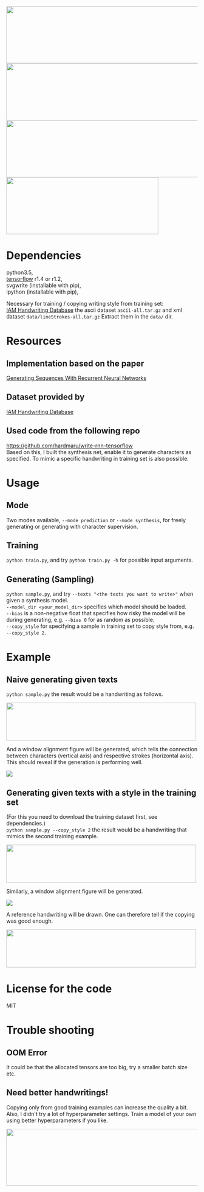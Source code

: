 
<img src="https://github.com/Mingpan/handwriting_generation/blob/master/samples/this_is_a_handwriting_generation_model_13.svg" width="1000" height="150">

<img src="https://github.com/Mingpan/handwriting_generation/blob/master/samples/it_is_able_to_write_texts_as_given_13.svg" width="1000" height="150">

<img src="https://github.com/Mingpan/handwriting_generation/blob/master/samples/or_change_writing_style_2.svg" width="700" height="150">

<img src="https://github.com/Mingpan/handwriting_generation/blob/master/samples/if_asked_to_554.svg" width="400" height="150">

# Dependencies
python3.5,  
[tensorflow](https://www.tensorflow.org/install/) r1.4 or r1.2,  
svgwrite (installable with pip),  
ipython (installable with pip),  

Necessary for training / copying writing style from training set:  
[IAM Handwriting Database](http://www.fki.inf.unibe.ch/databases/iam-on-line-handwriting-database/download-the-iam-on-line-handwriting-database) the ascii dataset `ascii-all.tar.gz` and xml dataset `data/lineStrokes-all.tar.gz` Extract them in the `data/` dir.

# Resources
## Implementation based on the paper
[Generating Sequences With Recurrent Neural Networks](https://arxiv.org/abs/1308.0850)
## Dataset provided by
[IAM Handwriting Database](http://www.fki.inf.unibe.ch/databases/iam-on-line-handwriting-database/download-the-iam-on-line-handwriting-database)
## Used code from the following repo
https://github.com/hardmaru/write-rnn-tensorflow  
Based on this, I built the synthesis net, enable it to generate characters as specified. To mimic a specific handwriting in training set is also possible.

# Usage
## Mode
Two modes available, `--mode prediction` or `--mode synthesis`, for freely generating or generating with character supervision.
## Training
`python train.py`, and try `python train.py -h` for possible input arguments.
## Generating (Sampling)
`python sample.py`, and try `--texts "<the texts you want to write>"` when given a synthesis model.  
`--model_dir <your_model_dir>` specifies which model should be loaded.  
`--bias` is a non-negative float that specifies how risky the model will be during generating, e.g. `--bias 0` for as random as possible.  
`--copy_style` for specifying a sample in training set to copy style from, e.g. `--copy_style 2`.

# Example
## Naive generating given texts
`python sample.py` the result would be a handwriting as follows.  

<img src="https://github.com/Mingpan/handwriting_generation/blob/master/samples/sample.normal.svg" width="500" height="100">  

And a window alignment figure will be generated, which tells the connection between characters (vertical axis) and respective strokes (horizontal axis). This should reveal if the generation is performing well.  

<img src="https://github.com/Mingpan/handwriting_generation/blob/master/samples/sample_window.svg">

## Generating given texts with a style in the training set
(For this you need to download the training dataset first, see dependencies.)  
`python sample.py --copy_style 2` the result would be a handwriting that mimics the second training example.   

<img src="https://github.com/Mingpan/handwriting_generation/blob/master/samples/sample_copy.normal.svg" width="500" height="100">    

Similarly, a window alignment figure will be generated.  

<img src="https://github.com/Mingpan/handwriting_generation/blob/master/samples/sample_copy_window.svg">    

A reference handwriting will be drawn. One can therefore tell if the copying was good enough.  

<img src="https://github.com/Mingpan/handwriting_generation/blob/master/samples/sample_copy.normal_ref.svg" width="500" height="100">    

# License for the code
MIT

# Trouble shooting
## OOM Error
It could be that the allocated tensors are too big, try a smaller batch size etc.  
## Need better handwritings!
Copying only from good training examples can increase the quality a bit. Also, I didn't try a lot of hyperparameter settings. Train a model of your own using better hyperparameters if you like.


<img src="https://github.com/Mingpan/handwriting_generation/blob/master/samples/any_feedback_is_welcome.svg" width="700" height="150">
